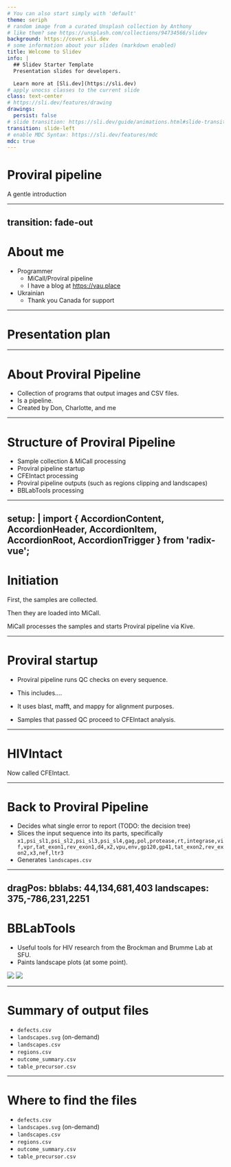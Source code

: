 ```yaml
---
# You can also start simply with 'default'
theme: seriph
# random image from a curated Unsplash collection by Anthony
# like them? see https://unsplash.com/collections/94734566/slidev
background: https://cover.sli.dev
# some information about your slides (markdown enabled)
title: Welcome to Slidev
info: |
  ## Slidev Starter Template
  Presentation slides for developers.

  Learn more at [Sli.dev](https://sli.dev)
# apply unocss classes to the current slide
class: text-center
# https://sli.dev/features/drawing
drawings:
  persist: false
# slide transition: https://sli.dev/guide/animations.html#slide-transitions
transition: slide-left
# enable MDC Syntax: https://sli.dev/features/mdc
mdc: true
---
```


# Proviral pipeline

A gentle introduction
<!-- TODO: improve the subtitle -->

---
transition: fade-out
---

# About me

<!-- TODO: better presentation form. More detail. -->

- Programmer
  - MiCall/Proviral pipeline
  - I have a blog at https://vau.place
- Ukrainian
  - Thank you Canada for support
<!-- - TODO: more points -->

---

# Presentation plan

<Toc />

---

# About Proviral Pipeline

<!-- TODO: better presentation form. More detail. -->

- Collection of programs that output images and CSV files.
- Is a pipeline.
- Created by Don, Charlotte, and me

---

# Structure of Proviral Pipeline

<!-- TODO: better presentation form. More detail. -->

- Sample collection & MiCall processing
- Proviral pipeline startup
- CFEIntact processing
- Proviral pipeline outputs
   (such as regions clipping and landscapes)
- BBLabTools processing

<!-- TODO: insert a drawing of a factory. -->

---
setup: |
  import { AccordionContent, AccordionHeader, AccordionItem, AccordionRoot, AccordionTrigger } from 'radix-vue';
---

# Initiation

<!-- TODO: better presentation form. More detail. -->

First, the samples are collected.

<!-- <Accordion1 /> -->

  <AccordionRoot>
      <AccordionItem>
      <AccordionItem/>
  </AccordionRoot>

Then they are loaded into MiCall.

MiCall processes the samples and starts Proviral pipeline via Kive.

---

# Proviral startup

<!-- TODO: better presentation form. More detail. -->

- Proviral pipeline runs QC checks on every sequence.
- This includes....

- It uses blast, mafft, and mappy for alignment purposes.

- Samples that passed QC proceed to CFEIntact analysis.

---

# HIVIntact

<!-- TODO: better presentation form. More detail. -->

Now called CFEIntact.

---

# Back to Proviral Pipeline

<!-- TODO: better presentation form. More detail. -->

- Decides what single error to report (TODO: the decision tree)
- Slices the input sequence into its parts, specifically `x1,psi_sl1,psi_sl2,psi_sl3,psi_sl4,gag,pol,protease,rt,integrase,vif,vpr,tat_exon1,rev_exon1,d4,x2,vpu,env,gp120,gp41,tat_exon2,rev_exon2,x3,nef,ltr3`
- Generates `landscapes.csv`


---
dragPos:
  bblabs: 44,134,681,403
  landscapes: 375,-786,231,2251
---

# BBLabTools

<!-- TODO: better presentation form. More detail. -->

- Useful tools for HIV research from the Brockman and Brumme Lab at SFU.
- Paints landscape plots (at some point).

<img v-drag="'landscapes'" src="./assets/landscapes1.svg">

<img v-drag="'bblabs'" src="./assets/bblabs1.png">

---

# Summary of output files

<!-- TODO: better presentation form. More detail. -->

- `defects.csv`
- `landscapes.svg` (on-demand)
- `landscapes.csv`
- `regions.csv`
- `outcome_summary.csv`
- `table_precursor.csv`

<!-- In the order of importance: -->

---

# Where to find the files

<!-- TODO: better presentation form. More detail. -->

- `defects.csv`
- `landscapes.svg` (on-demand)
- `landscapes.csv`
- `regions.csv`
- `outcome_summary.csv`
- `table_precursor.csv`


